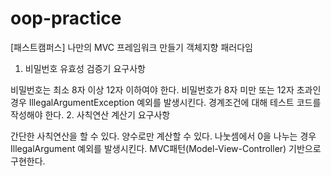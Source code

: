 # oop-practice
[패스트캠퍼스] 나만의 MVC 프레임워크 만들기 객체지향 패러다임

1. 비밀번호 유효성 검증기
요구사항

비밀번호는 최소 8자 이상 12자 이하여야 한다.
비밀번호가 8자 미만 또는 12자 초과인 경우 IllegalArgumentException 예외를 발생시킨다.
경계조건에 대해 테스트 코드를 작성해야 한다.
2. 사칙연산 계산기
요구사항

간단한 사칙연산을 할 수 있다.
양수로만 계산할 수 있다.
나눗셈에서 0을 나누는 경우 IllegalArgument 예외를 발생시킨다.
MVC패턴(Model-View-Controller) 기반으로 구현한다.
